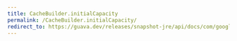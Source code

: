 ```yaml
---
title: CacheBuilder.initialCapacity
permalink: /CacheBuilder.initialCapacity/
redirect_to: https://guava.dev/releases/snapshot-jre/api/docs/com/google/common/cache/CacheBuilder.html#initialCapacity-int-
---
```

